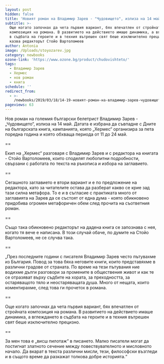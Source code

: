 ```yaml
---
layout: post
hidden: false
title: 'Новият роман на Владимир Зарев - "Чудовището", излиза на 14 май'
subtitle: >-
  Още когато започнах да чета първия вариант, бях впечатлен от стройната
  композиция на романа. В развитието на действието имаше динамика, а вглеждането
  в съдбата на героите и в техния вътрешен свят беше изключително прецизно,
  казва редакторът Стойо Вартоломеев
author: Antonia
image: /Uploads/stoyozarev.jpg
category: newbooks
ozone-link: 'https://www.ozone.bg/product/chudovishteto/'
tags:
  - Владимир Зарев
  - Хермес
  - нов роман
  - книга
schedule: ''
redirect_from:
  - >-
    /newbooks/2019/03/18/14-19-новият-роман-на-владимир-зарев-чудовището-излиза-на-14-май
pageviews: 63
---
```

Нов роман на големия български белетрист Владимир Зарев - „Чудовището“, излиза на 14 май. Датата е избрана да съвпадне с Дните на българската книга, кампанията, която „Хермес“ организира за пета поредна година и която обхваща периода от 11 до 24 май. 

\==

Екип на „Хермес“ разговаря с Владимир Зарев и с редактора на книгата - Стойо Вартоломеев, които споделят любопитни подробности, свързани с работата по текста на ръкописа и избора на заглавието. 

\==

Сегашното заглавието е втори вариант и е по предложение на редактора, като за читателите остава да разберат какво се крие зад тази силна метафора. То е и в съгласие с практиката много от заглавията на Зарев да се състоят от една дума - която обикновено придобива огромен метафоричен обем след прочита на съответния роман.

\==

Също така обикновено редакторът на дадена книга се запознава с нея, когато тя вече е написана. В този случай обаче, по думите на Стойо Вартоломеев, не се случва така. 

\==

„През последните години с писателя Владимир Зарев често пътувахме из България. Повод за това бяха неговите книги, които представяхме в различни градове от страната. По време на тези пътувания ние водихме дълги разговори за промените в обществения живот и как те се отразяват върху съдбите на хората, за преходността, за остаряващото тяло и неостаряващата душа. Много от нещата, които коментирахме, след това ги прочетох в романа.

\==

Още когато започнах да чета първия вариант, бях впечатлен от стройната композиция на романа. В развитието на действието имаше динамика, а вглеждането в съдбата на героите и в техния вътрешен свят беше изключително прецизно. 

\==

За мен това е „висш пилотаж“ в писането. Малко писатели могат да постигнат златното сечение между повествувателното и мисловното начало. Да вкарат в текста различни мисли, тези, философски възгледи и в същото време да разкажат толкова добре историята.“

